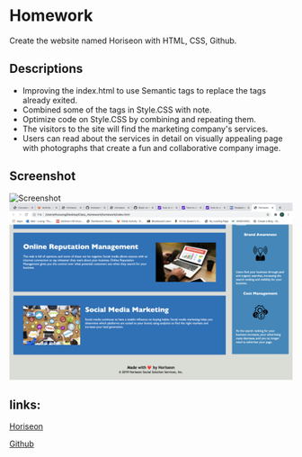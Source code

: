 # Homework
Create the website named Horiseon with HTML, CSS, Github.

## Descriptions
- Improving the index.html to use Semantic tags to replace the tags already exited.
- Combined some of the tags in Style.CSS with note.
- Optimize code on Style.CSS by combining and repeating them.
- The visitors to the site will find the marketing company's services.
- Users can read about the services in detail on visually appealing page with photographs that create a fun and collaborative company image.

## Screenshot
![Screenshot](./assets/images/screenshot.png)
![Screenshot2](./assets/images/screenshot2.png)


## links:
[Horiseon](www.horiseon.com)

[Github](https://github.com/thuluong249/homework)

